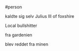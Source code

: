 #person 

kaldte sig selv Julius III of foxshire

Local bullshitter

fra gardenien

blev reddet fra minen
